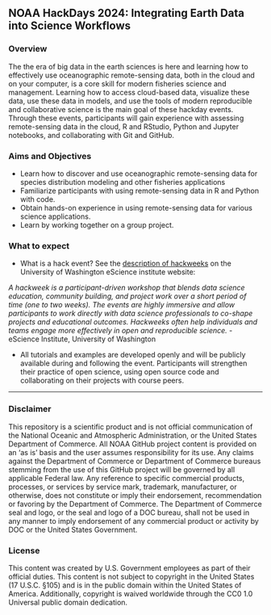 
## NOAA HackDays 2024: Integrating Earth Data into Science Workflows

### Overview

The the era of big data in the earth sciences is here and learning how to effectively use oceanographic remote-sensing data, both in the cloud and on your computer, is a core skill for modern fisheries science and management. Learning how to access cloud-based data, visualize these data, use these data in models, and use the tools of modern reproducible and collaborative science is the main goal of these hackday events. Through these events, participants will gain experience with assessing remote-sensing data in the cloud, R and RStudio, Python and Jupyter notebooks, and collaborating with Git and GitHub. 

### Aims and Objectives

* Learn how to discover and use oceanographic remote-sensing data for species distribution modeling and other fisheries applications
* Familiarize participants with using remote-sensing data in R and Python with code. 
* Obtain hands-on experience in using remote-sensing data for various science applications.
* Learn by working together on a group project. 

### What to expect

* What is a hack event? See the [description of hackweeks](https://escience.washington.edu/using-data-science/hackweeks/) on the University of Washington eScience institute website:

*A hackweek is a participant-driven workshop that blends data science education, community building, and project work over a short period of time (one to two weeks). The events are highly immersive and allow participants to work directly with data science professionals to co-shape projects and educational outcomes. Hackweeks often help individuals and teams engage more effectively in open and reproducible science.* - eScience Institute, University of Washington

* All tutorials and examples are developed openly and will be publicly available during and following the event. Participants will strengthen their practice of open science, using open source code and collaborating on their projects with course peers.

<hr>

### Disclaimer

This repository is a scientific product and is not official communication of the National Oceanic and Atmospheric Administration, or the United States Department of Commerce. All NOAA GitHub project content is provided on an ‘as is’ basis and the user assumes responsibility for its use. Any claims against the Department of Commerce or Department of Commerce bureaus stemming from the use of this GitHub project will be governed by all applicable Federal law. Any reference to specific commercial products, processes, or services by service mark, trademark, manufacturer, or otherwise, does not constitute or imply their endorsement, recommendation or favoring by the Department of Commerce. The Department of Commerce seal and logo, or the seal and logo of a DOC bureau, shall not be used in any manner to imply endorsement of any commercial product or activity by DOC or the United States Government.

### License

This content was created by U.S. Government employees as part of their official duties. This content is not subject to copyright in the United States (17 U.S.C. §105) and is in the public domain within the United States of America. Additionally, copyright is waived worldwide through the CC0 1.0 Universal public domain dedication.


